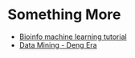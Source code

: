 # Something More

- [Bioinfo machine learning tutorial](https://github.com/james20141606/somethingmore/blob/master/bioinfo.ipynb)
- [Data Mining - Deng Era](https://github.com/james20141606/somethingmore/tree/master/datamining_dxp)

